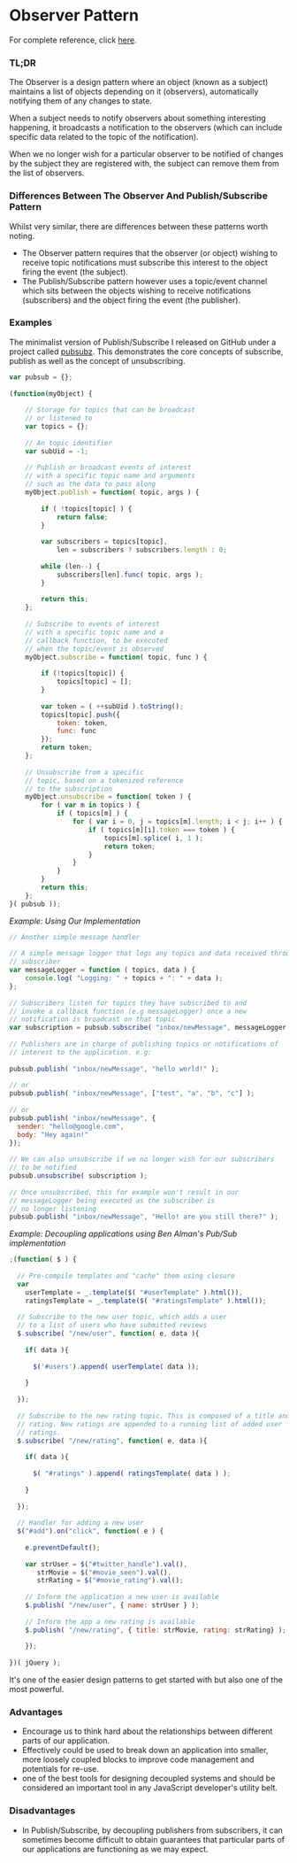 # Observer Pattern

For complete reference, click [here](http://addyosmani.com/resources/essentialjsdesignpatterns/book/#observerpatternjavascript).

### TL;DR

The Observer is a design pattern where an object (known as a subject) maintains a list of objects depending on it (observers), automatically notifying them of any changes to state.

When a subject needs to notify observers about something interesting happening, it broadcasts a notification to the observers (which can include specific data related to the topic of the notification).

When we no longer wish for a particular observer to be notified of changes by the subject they are registered with, the subject can remove them from the list of observers.

### Differences Between The Observer And Publish/Subscribe Pattern

Whilst very similar, there are differences between these patterns worth noting.

- The Observer pattern requires that the observer (or object) wishing to receive topic notifications must subscribe this interest to the object firing the event (the subject).
- The Publish/Subscribe pattern however uses a topic/event channel which sits between the objects wishing to receive notifications (subscribers) and the object firing the event (the publisher).

### Examples

The minimalist version of Publish/Subscribe I released on GitHub under a project called [pubsubz](http://github.com/addyosmani/pubsubz). This demonstrates the core concepts of subscribe, publish as well as the concept of unsubscribing.

```javascript
var pubsub = {};
 
(function(myObject) {
 
    // Storage for topics that can be broadcast
    // or listened to
    var topics = {};
 
    // An topic identifier
    var subUid = -1;
 
    // Publish or broadcast events of interest
    // with a specific topic name and arguments
    // such as the data to pass along
    myObject.publish = function( topic, args ) {
 
        if ( !topics[topic] ) {
            return false;
        }
 
        var subscribers = topics[topic],
            len = subscribers ? subscribers.length : 0;
 
        while (len--) {
            subscribers[len].func( topic, args );
        }
 
        return this;
    };
 
    // Subscribe to events of interest
    // with a specific topic name and a
    // callback function, to be executed
    // when the topic/event is observed
    myObject.subscribe = function( topic, func ) {
 
        if (!topics[topic]) {
            topics[topic] = [];
        }
 
        var token = ( ++subUid ).toString();
        topics[topic].push({
            token: token,
            func: func
        });
        return token;
    };
 
    // Unsubscribe from a specific
    // topic, based on a tokenized reference
    // to the subscription
    myObject.unsubscribe = function( token ) {
        for ( var m in topics ) {
            if ( topics[m] ) {
                for ( var i = 0, j = topics[m].length; i < j; i++ ) {
                    if ( topics[m][i].token === token ) {
                        topics[m].splice( i, 1 );
                        return token;
                    }
                }
            }
        }
        return this;
    };
}( pubsub ));

```
*Example: Using Our Implementation*

``` javascript
// Another simple message handler
 
// A simple message logger that logs any topics and data received through our
// subscriber
var messageLogger = function ( topics, data ) {
    console.log( "Logging: " + topics + ": " + data );
};
 
// Subscribers listen for topics they have subscribed to and
// invoke a callback function (e.g messageLogger) once a new
// notification is broadcast on that topic
var subscription = pubsub.subscribe( "inbox/newMessage", messageLogger );
 
// Publishers are in charge of publishing topics or notifications of
// interest to the application. e.g:
 
pubsub.publish( "inbox/newMessage", "hello world!" );
 
// or
pubsub.publish( "inbox/newMessage", ["test", "a", "b", "c"] );
 
// or
pubsub.publish( "inbox/newMessage", {
  sender: "hello@google.com",
  body: "Hey again!"
});
 
// We can also unsubscribe if we no longer wish for our subscribers
// to be notified
pubsub.unsubscribe( subscription );
 
// Once unsubscribed, this for example won't result in our
// messageLogger being executed as the subscriber is
// no longer listening
pubsub.publish( "inbox/newMessage", "Hello! are you still there?" );
```

*Example: Decoupling applications using Ben Alman's Pub/Sub implementation*

```javascript
;(function( $ ) {
 
  // Pre-compile templates and "cache" them using closure
  var
    userTemplate = _.template($( "#userTemplate" ).html()),
    ratingsTemplate = _.template($( "#ratingsTemplate" ).html());
 
  // Subscribe to the new user topic, which adds a user
  // to a list of users who have submitted reviews
  $.subscribe( "/new/user", function( e, data ){
 
    if( data ){
 
      $('#users').append( userTemplate( data ));
 
    }
 
  });
 
  // Subscribe to the new rating topic. This is composed of a title and
  // rating. New ratings are appended to a running list of added user
  // ratings.
  $.subscribe( "/new/rating", function( e, data ){
 
    if( data ){
 
      $( "#ratings" ).append( ratingsTemplate( data ) );
 
    }
 
  });
 
  // Handler for adding a new user
  $("#add").on("click", function( e ) {
 
    e.preventDefault();
 
    var strUser = $("#twitter_handle").val(),
       strMovie = $("#movie_seen").val(),
       strRating = $("#movie_rating").val();
 
    // Inform the application a new user is available
    $.publish( "/new/user", { name: strUser } );
 
    // Inform the app a new rating is available
    $.publish( "/new/rating", { title: strMovie, rating: strRating} );
 
    });
 
})( jQuery );
```

It's one of the easier design patterns to get started with but also one of the most powerful.

### Advantages
- Encourage us to think hard about the relationships between different parts of our application.
- Effectively could be used to break down an application into smaller, more loosely coupled blocks to improve code management and potentials for re-use.
- one of the best tools for designing decoupled systems and should be considered an important tool in any JavaScript developer's utility belt.

### Disadvantages
- In Publish/Subscribe, by decoupling publishers from subscribers, it can sometimes become difficult to obtain guarantees that particular parts of our applications are functioning as we may expect.
